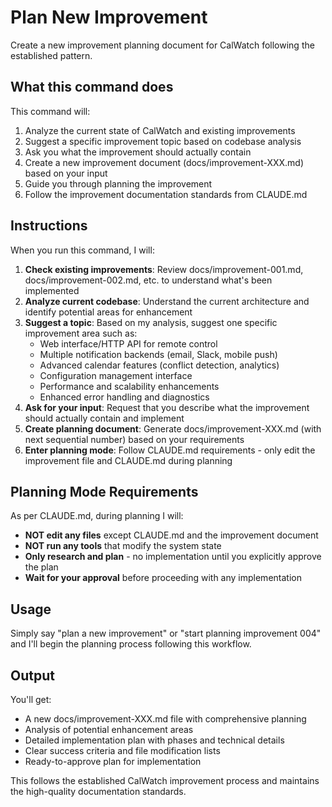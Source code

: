 # Plan New Improvement

Create a new improvement planning document for CalWatch following the established pattern.

## What this command does

This command will:
1. Analyze the current state of CalWatch and existing improvements
2. Suggest a specific improvement topic based on codebase analysis
3. Ask you what the improvement should actually contain
4. Create a new improvement document (docs/improvement-XXX.md) based on your input
5. Guide you through planning the improvement
6. Follow the improvement documentation standards from CLAUDE.md

## Instructions

When you run this command, I will:

1. **Check existing improvements**: Review docs/improvement-001.md, docs/improvement-002.md, etc. to understand what's been implemented
2. **Analyze current codebase**: Understand the current architecture and identify potential areas for enhancement
3. **Suggest a topic**: Based on my analysis, suggest one specific improvement area such as:
   - Web interface/HTTP API for remote control
   - Multiple notification backends (email, Slack, mobile push)
   - Advanced calendar features (conflict detection, analytics)
   - Configuration management interface
   - Performance and scalability enhancements
   - Enhanced error handling and diagnostics
4. **Ask for your input**: Request that you describe what the improvement should actually contain and implement
5. **Create planning document**: Generate docs/improvement-XXX.md (with next sequential number) based on your requirements
6. **Enter planning mode**: Follow CLAUDE.md requirements - only edit the improvement file and CLAUDE.md during planning

## Planning Mode Requirements

As per CLAUDE.md, during planning I will:
- **NOT edit any files** except CLAUDE.md and the improvement document
- **NOT run any tools** that modify the system state
- **Only research and plan** - no implementation until you explicitly approve the plan
- **Wait for your approval** before proceeding with any implementation

## Usage

Simply say "plan a new improvement" or "start planning improvement 004" and I'll begin the planning process following this workflow.

## Output

You'll get:
- A new docs/improvement-XXX.md file with comprehensive planning
- Analysis of potential enhancement areas
- Detailed implementation plan with phases and technical details
- Clear success criteria and file modification lists
- Ready-to-approve plan for implementation

This follows the established CalWatch improvement process and maintains the high-quality documentation standards.